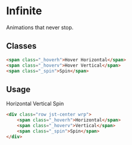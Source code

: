 # Infinite
Animations that never stop.

## Classes
```html 
<span class="_hoverh">Hover Horizontal</span>
<span class="_hoverv">Hover Vertical</span>
<span class="_spin">Spin</span>
```

## Usage
<div class="row jst-center wrp">
    <span class="_hoverh">Horizontal</span>
    <span class="_hoverv">Vertical</span>
    <span class="_spin">Spin</span>
</div>

```html
<div class="row jst-center wrp">
    <span class="_hoverh">Horizontal</span>
    <span class="_hoverv">Vertical</span>
    <span class="_spin">Spin</span>
</div>
```